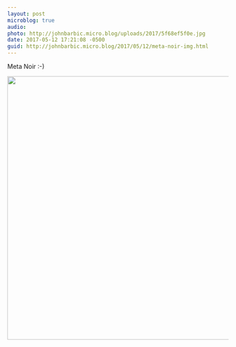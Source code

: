 ```yaml
---
layout: post
microblog: true
audio: 
photo: http://johnbarbic.micro.blog/uploads/2017/5f68ef5f0e.jpg
date: 2017-05-12 17:21:08 -0500
guid: http://johnbarbic.micro.blog/2017/05/12/meta-noir-img.html
---
```

Meta Noir :-)

<img src="http://johnbarbic.micro.blog/uploads/2017/5f68ef5f0e.jpg" width="600" height="600" style="height: auto" />
